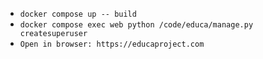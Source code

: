 * ```docker compose up -- build```
* ```docker compose exec web python /code/educa/manage.py createsuperuser```
* ```Open in browser: https://educaproject.com```
